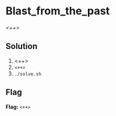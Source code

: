 # Blast_from_the_past
*<++>*

## Solution
1. <++>
2. `<++>`
3. `./solve.sh`


## Flag
**Flag:** `<++>`
